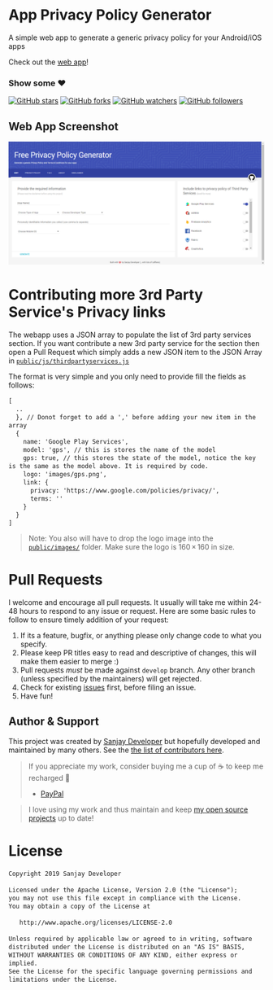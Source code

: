 # App Privacy Policy Generator
A simple web app to generate a generic privacy policy for your Android/iOS apps

Check out the [web app](https://free-privacy-policy-generator.firebaseapp.com/)!


### Show some :heart:
[![GitHub stars](https://img.shields.io/github/stars/nisrulz/app-privacy-policy-generator.svg?style=social&label=Star)](https://github.com/Sanjay-Developer-Official/free-privacy-policy-generator) [![GitHub forks](https://img.shields.io/github/forks/nisrulz/app-privacy-policy-generator.svg?style=social&label=Fork)](https://github.com/Sanjay-Developer-Official/free-privacy-policy-generator/fork) [![GitHub watchers](https://img.shields.io/github/watchers/nisrulz/app-privacy-policy-generator.svg?style=social&label=Watch)](https://github.com/Sanjay-Developer-Official/free-privacy-policy-generator) [![GitHub followers](https://img.shields.io/github/followers/nisrulz.svg?style=social&label=Follow)](https://github.com/Sanjay-Developer-Official/free-privacy-policy-generator)  

## Web App Screenshot
![screenshot](/img/sc1.png)

# Contributing more 3rd Party Service's Privacy links
The webapp uses a JSON array to populate the list of 3rd party services section. If you want contribute a new 3rd party service for the section then open a Pull Request which simply adds a new JSON item to the JSON Array in [`public/js/thirdpartyservices.js`](public/js/thirdpartyservices.js)

The format is very simple and you only need to provide fill the fields as follows:
```
[
  ..
  }, // Donot forget to add a ',' before adding your new item in the array
  {
    name: 'Google Play Services',
    model: 'gps', // this is stores the name of the model
    gps: true, // this stores the state of the model, notice the key is the same as the model above. It is required by code.
    logo: 'images/gps.png',
    link: {
      privacy: 'https://www.google.com/policies/privacy/',
      terms: ''
    }
  }
]
```
> Note: You also will have to drop the logo image into the [`public/images/`](public/images/) folder. Make sure the logo is 160 × 160 in size.

# Pull Requests
I welcome and encourage all pull requests. It usually will take me within 24-48 hours to respond to any issue or request. Here are some basic rules to follow to ensure timely addition of your request:
  1. If its a feature, bugfix, or anything please only change code to what you specify.
  1. Please keep PR titles easy to read and descriptive of changes, this will make them easier to merge :)
  1. Pull requests _must_ be made against `develop` branch. Any other branch (unless specified by the maintainers) will get rejected.
  1. Check for existing [issues](https://github.com/Sanjay-Developer-Official/free-privacy-policy-generator/issues/) first, before filing an issue.
  1. Have fun!

## Author & Support
This project was created by [Sanjay Developer](https://github.com/Sanjay-Developer-Official/) but hopefully developed and maintained by many others. See the [the list of contributors here](https://github.com/Sanjay-Developer-Official/free-privacy-policy-generator/graphs/contributors).

> If you appreciate my work, consider buying me a cup of :coffee: to keep me recharged :metal:
>  + [PayPal](https://www.paypal.me/azpay123/5usd)

>
> I love using my work and thus maintain and keep [my open source projects](https://github.com/Sanjay-Developer-Official/) up to date!

License
=======

    Copyright 2019 Sanjay Developer

    Licensed under the Apache License, Version 2.0 (the "License");
    you may not use this file except in compliance with the License.
    You may obtain a copy of the License at

       http://www.apache.org/licenses/LICENSE-2.0

    Unless required by applicable law or agreed to in writing, software
    distributed under the License is distributed on an "AS IS" BASIS,
    WITHOUT WARRANTIES OR CONDITIONS OF ANY KIND, either express or implied.
    See the License for the specific language governing permissions and
    limitations under the License.
